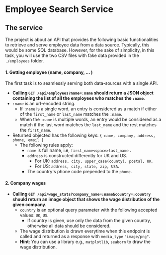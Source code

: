 # Employee Search Service

## The service

The project is about an API that provides the following basic functionalities to retrieve and serve employee data from a data source. Typically, this would be some SQL database. However, for the sake of simplicity, in this task, you will use the two CSV files with fake data provided in the `./employees` folder.


#### 1. Getting employee (name, company, ... ) 

The first task is to seamlessly serving both data-sources with a single API.

- **Calling `GET /api/employees?name=:name` should return a JSON object containing the list of all the employees who matches the `:name`**.
- `:name` is an url-encoded string.
  - If `:name` is a single word, an entry is considered as a match if either of the `first_name` or `last_name` matches the `:name`.
  - When the `:name` is multiple words, an entry would be considered as a match if the last word matches the `last_name` and the rest matches the `first_name`.
- Returned objected has the following keys: `{ name, company, address, phone, email }`
  - The following rules apply:
      - `name` is full name, i.e, `first_name<space>last_name` .
      - `address` is constructed differently for UK and US.
        - For UK: `address, city, upper_case(county), postal, UK`.
        - For US: `address, city, state, zip, USA`.
      - The country's phone code prepended to the `phone`.
  
#### 2. Company wages
- **Calling `GET /api/wage_stats?company_name=:name&country=:country` should return an image object that shows the wage distribution of the given company**.
  - `country` is an optional query parameter with the following accepted values: `UK`, `US`.
    - If country is given, use only the data from the given country, otherwise all data should be considered.
  - The wage distribution is drawn everytime when this endpoint is called and returned as a response with `media_type` `"image/png"`.
  - **Hint**: You can use a library e.g., `matplotlib`, `seaborn` to draw the wage distribution.


